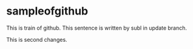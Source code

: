 # sampleofgithub
This is train of github.
This sentence is written by subl in update branch.

This is second changes.
